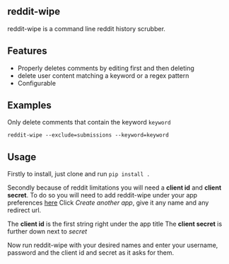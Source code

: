 ## reddit-wipe
reddit-wipe is a command line reddit history scrubber. 

## Features
* Properly deletes comments by editing first and then deleting
* delete user content matching a keyword or a regex pattern
* Configurable

## Examples

Only delete comments that contain the keyword `keyword`

`reddit-wipe --exclude=submissions --keyword=keyword`

## Usage
Firstly to install, just clone and run `pip install .`

Secondly because of reddit limitations you will need a **client id** and **client secret**.
To do so you will need to add reddit-wipe under your app preferences [here](https://www.reddit.com/prefs/apps)
Click *Create another app*, give it any name and any redirect url. 

The **client id** is the first string right under the app title
The **client secret** is further down next to *secret*

Now run reddit-wipe with your desired names and enter your username, password and the client id and secret
as it asks for them.


